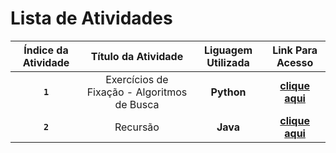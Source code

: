 # Lista de Atividades

| Índice da Atividade | Título da Atividade                         | Liguagem Utilizada | Link Para Acesso                                          |
|:-------------------:|:-------------------------------------------:|:------------------:|:---------------------------------------------------------:|
| **`1`**             | Exercícios de Fixação - Algoritmos de Busca | **Python**         | [**clique aqui**](./search-algorithm/search-algorithm.md) |
| **`2`**             | Recursão                                    | **Java**           | [**clique aqui**](./recursion/recursion.md)               |
